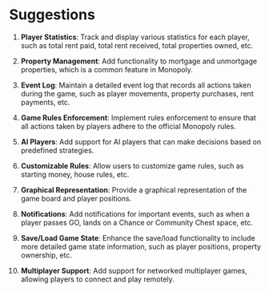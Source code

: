 # Suggestions

1. **Player Statistics**: Track and display various statistics for each player, such as total rent paid, total rent received, total properties owned, etc.

2. **Property Management**: Add functionality to mortgage and unmortgage properties, which is a common feature in Monopoly.

3. **Event Log**: Maintain a detailed event log that records all actions taken during the game, such as player movements, property purchases, rent payments, etc.

4. **Game Rules Enforcement**: Implement rules enforcement to ensure that all actions taken by players adhere to the official Monopoly rules.

5. **AI Players**: Add support for AI players that can make decisions based on predefined strategies.

6. **Customizable Rules**: Allow users to customize game rules, such as starting money, house rules, etc.

7. **Graphical Representation**: Provide a graphical representation of the game board and player positions.

8. **Notifications**: Add notifications for important events, such as when a player passes GO, lands on a Chance or Community Chest space, etc.

9. **Save/Load Game State**: Enhance the save/load functionality to include more detailed game state information, such as player positions, property ownership, etc.

10. **Multiplayer Support**: Add support for networked multiplayer games, allowing players to connect and play remotely.